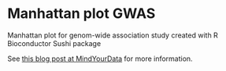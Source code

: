 # Manhattan plot GWAS

Manhattan plot for genom-wide association study created with R Bioconductor Sushi package

See [this blog post at MindYourData](https://mindyourdata.org/2021/04/23/manhattan-plot-for-gwas/) for more information.
